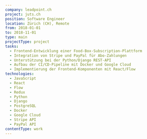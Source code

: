 ```yaml
---
company: leadpoint.ch
project: juts.ch
position: Software Engineer
location: Zürich (CH), Remote
from: 2018-01-01
to: 2018-11-01
type: main
projectType: project
tasks:
  - Frontend-Entwicklung einer Food-Box-Subscription-Plattform
  - Integration von Stripe und PayPal für Abo-Zahlungen
  - Unterstützung bei der Python/Django REST-API
  - Aufbau der CI/CD-Pipeline mit Docker und Google Cloud
  - Implementierung der Frontend-Komponenten mit React/Flow
technologies:
  - JavaScript
  - React
  - Flow
  - Redux
  - Python
  - Django
  - PostgreSQL
  - Docker
  - Google Cloud
  - Stripe API
  - PayPal API
contentType: work
---
```

